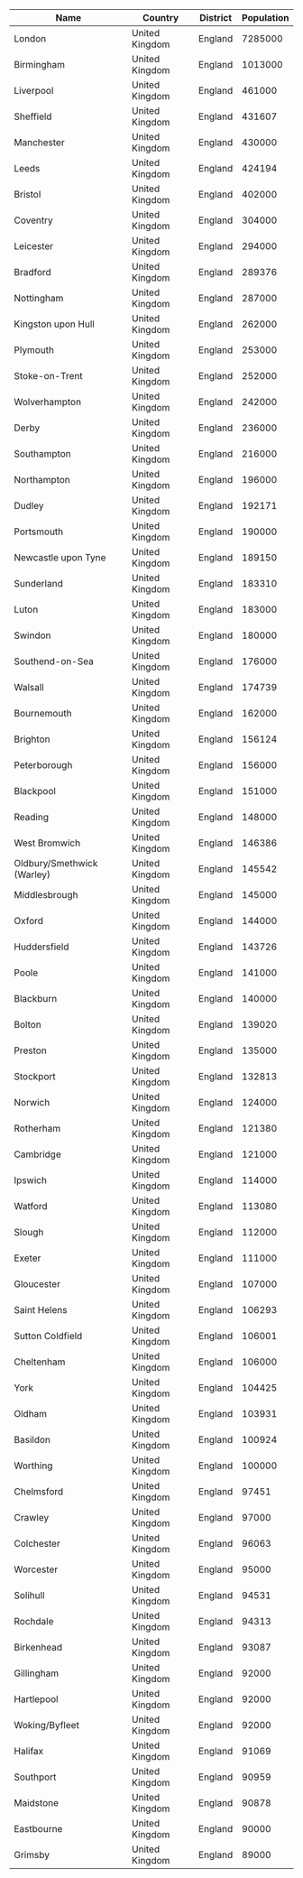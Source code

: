 | Name | Country | District | Population |
| ---- | ------- | -------- | ---------- |
| London| United Kingdom| England| 7285000 |
| Birmingham| United Kingdom| England| 1013000 |
| Liverpool| United Kingdom| England| 461000 |
| Sheffield| United Kingdom| England| 431607 |
| Manchester| United Kingdom| England| 430000 |
| Leeds| United Kingdom| England| 424194 |
| Bristol| United Kingdom| England| 402000 |
| Coventry| United Kingdom| England| 304000 |
| Leicester| United Kingdom| England| 294000 |
| Bradford| United Kingdom| England| 289376 |
| Nottingham| United Kingdom| England| 287000 |
| Kingston upon Hull| United Kingdom| England| 262000 |
| Plymouth| United Kingdom| England| 253000 |
| Stoke-on-Trent| United Kingdom| England| 252000 |
| Wolverhampton| United Kingdom| England| 242000 |
| Derby| United Kingdom| England| 236000 |
| Southampton| United Kingdom| England| 216000 |
| Northampton| United Kingdom| England| 196000 |
| Dudley| United Kingdom| England| 192171 |
| Portsmouth| United Kingdom| England| 190000 |
| Newcastle upon Tyne| United Kingdom| England| 189150 |
| Sunderland| United Kingdom| England| 183310 |
| Luton| United Kingdom| England| 183000 |
| Swindon| United Kingdom| England| 180000 |
| Southend-on-Sea| United Kingdom| England| 176000 |
| Walsall| United Kingdom| England| 174739 |
| Bournemouth| United Kingdom| England| 162000 |
| Brighton| United Kingdom| England| 156124 |
| Peterborough| United Kingdom| England| 156000 |
| Blackpool| United Kingdom| England| 151000 |
| Reading| United Kingdom| England| 148000 |
| West Bromwich| United Kingdom| England| 146386 |
| Oldbury/Smethwick (Warley)| United Kingdom| England| 145542 |
| Middlesbrough| United Kingdom| England| 145000 |
| Oxford| United Kingdom| England| 144000 |
| Huddersfield| United Kingdom| England| 143726 |
| Poole| United Kingdom| England| 141000 |
| Blackburn| United Kingdom| England| 140000 |
| Bolton| United Kingdom| England| 139020 |
| Preston| United Kingdom| England| 135000 |
| Stockport| United Kingdom| England| 132813 |
| Norwich| United Kingdom| England| 124000 |
| Rotherham| United Kingdom| England| 121380 |
| Cambridge| United Kingdom| England| 121000 |
| Ipswich| United Kingdom| England| 114000 |
| Watford| United Kingdom| England| 113080 |
| Slough| United Kingdom| England| 112000 |
| Exeter| United Kingdom| England| 111000 |
| Gloucester| United Kingdom| England| 107000 |
| Saint Helens| United Kingdom| England| 106293 |
| Sutton Coldfield| United Kingdom| England| 106001 |
| Cheltenham| United Kingdom| England| 106000 |
| York| United Kingdom| England| 104425 |
| Oldham| United Kingdom| England| 103931 |
| Basildon| United Kingdom| England| 100924 |
| Worthing| United Kingdom| England| 100000 |
| Chelmsford| United Kingdom| England| 97451 |
| Crawley| United Kingdom| England| 97000 |
| Colchester| United Kingdom| England| 96063 |
| Worcester| United Kingdom| England| 95000 |
| Solihull| United Kingdom| England| 94531 |
| Rochdale| United Kingdom| England| 94313 |
| Birkenhead| United Kingdom| England| 93087 |
| Gillingham| United Kingdom| England| 92000 |
| Hartlepool| United Kingdom| England| 92000 |
| Woking/Byfleet| United Kingdom| England| 92000 |
| Halifax| United Kingdom| England| 91069 |
| Southport| United Kingdom| England| 90959 |
| Maidstone| United Kingdom| England| 90878 |
| Eastbourne| United Kingdom| England| 90000 |
| Grimsby| United Kingdom| England| 89000 |
